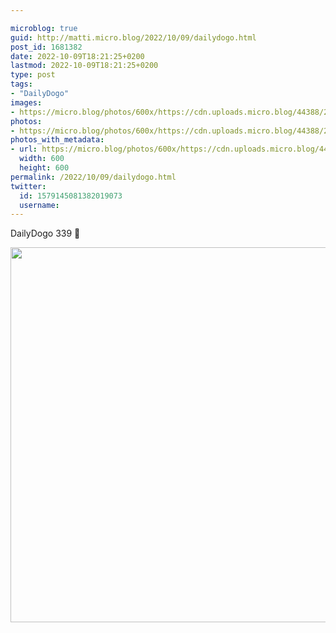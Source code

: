 ```yaml
---

microblog: true
guid: http://matti.micro.blog/2022/10/09/dailydogo.html
post_id: 1681382
date: 2022-10-09T18:21:25+0200
lastmod: 2022-10-09T18:21:25+0200
type: post
tags:
- "DailyDogo"
images:
- https://micro.blog/photos/600x/https://cdn.uploads.micro.blog/44388/2022/9aa55c1225.jpg
photos:
- https://micro.blog/photos/600x/https://cdn.uploads.micro.blog/44388/2022/9aa55c1225.jpg
photos_with_metadata:
- url: https://micro.blog/photos/600x/https://cdn.uploads.micro.blog/44388/2022/9aa55c1225.jpg
  width: 600
  height: 600
permalink: /2022/10/09/dailydogo.html
twitter:
  id: 1579145081382019073
  username:
---
```

DailyDogo 339 🐶

<img src="/media/uploads/2022/9aa55c1225.jpg" width="600" height="600" alt="" />
